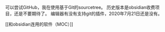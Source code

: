可以尝试GitHub，我在使用基于Git的sourcetree。
历史版本是obsidian收费项目，还是不要期待了。
编辑器有没有支持git的插件，2020年7月21日还是没有。

[[和obsidian连用的软件（MOC）]]
